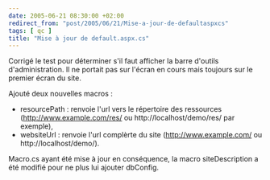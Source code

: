 ```yaml
---
date: 2005-06-21 08:30:00 +02:00
redirect_from: "post/2005/06/21/Mise-a-jour-de-defaultaspxcs"
tags: [ qc ]
title: "Mise à jour de default.aspx.cs"
---
```


Corrigé le test pour déterminer s'il faut afficher la barre d'outils
d'administration. Il ne portait pas sur l'écran en cours mais toujours sur le
premier écran du site.

Ajouté deux nouvelles macros :

* resourcePath : renvoie l'url vers le répertoire des ressources
(http://www.example.com/res/ ou http://localhost/demo/res/ par exemple),
* websiteUrl : renvoie l'url complèrte du site (http://www.example.com/ ou
http://localhost/demo/).

Macro.cs ayant été mise à jour en conséquence, la macro siteDescription a
été modifié pour ne plus lui ajouter dbConfig.
